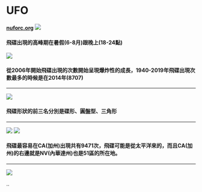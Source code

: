 # UFO
**[nuforc.org](http://www.nuforc.org/webreports/ndxevent.html)**
![](https://i.imgur.com/in3MNCU.png)
#### 飛碟出現的高峰期在暑假(6-8月)跟晚上(18-24點)
![](https://i.imgur.com/x5pZb7G.png)
#### 從2006年開始飛碟出現的次數開始呈現爆炸性的成長，1940-2019年飛碟出現次數最多的時候是在2014年(8707)
---
![](https://i.imgur.com/eb5O4k7.png)
#### 飛碟形狀的前三名分別是碟形、圓盤型、三角形
---
![](https://i.imgur.com/A9pbdWV.png)
![](https://i.imgur.com/78hv4e2.png)
#### 飛碟最容易在CA(加州)出現共有9471次，飛碟可能是從太平洋來的，而且CA(加州)的右邊就是NV(內華達州)也是51區的所在地。
---
![](https://i.imgur.com/Dt1F2Mf.png)

..

